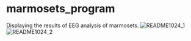# marmosets_program
Displaying the results of EEG analysis of marmosets.
![README1024_1](https://user-images.githubusercontent.com/61173071/150974143-edc4f63b-69ca-4ed5-a787-dfdb1c5a0169.jpg)
![README1024_2](https://user-images.githubusercontent.com/61173071/150974152-f406ffbd-da01-48ab-83b3-ef2cdbe39bab.jpg)
